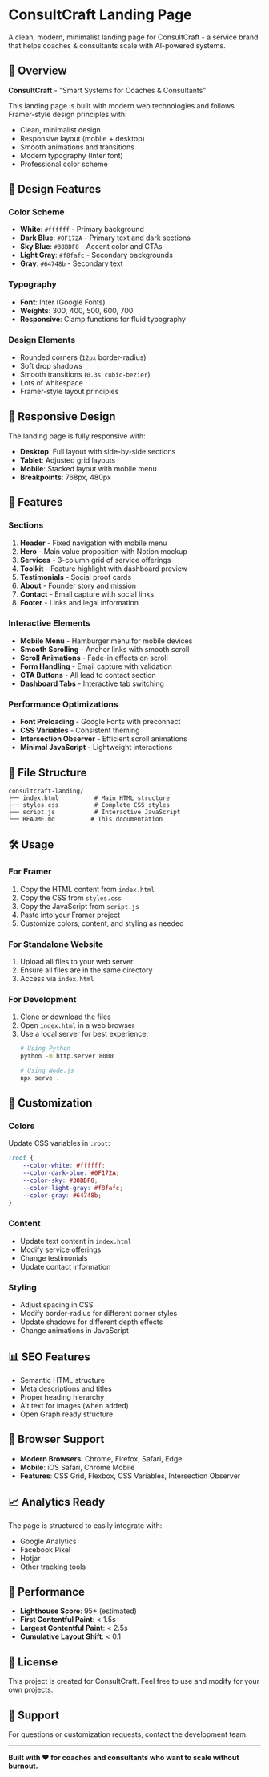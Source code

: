 # ConsultCraft Landing Page

A clean, modern, minimalist landing page for ConsultCraft - a service brand that helps coaches & consultants scale with AI-powered systems.

## 🎯 Overview

**ConsultCraft** - "Smart Systems for Coaches & Consultants"

This landing page is built with modern web technologies and follows Framer-style design principles with:
- Clean, minimalist design
- Responsive layout (mobile + desktop)
- Smooth animations and transitions
- Modern typography (Inter font)
- Professional color scheme

## 🎨 Design Features

### Color Scheme
- **White**: `#ffffff` - Primary background
- **Dark Blue**: `#0F172A` - Primary text and dark sections
- **Sky Blue**: `#38BDF8` - Accent color and CTAs
- **Light Gray**: `#f8fafc` - Secondary backgrounds
- **Gray**: `#64748b` - Secondary text

### Typography
- **Font**: Inter (Google Fonts)
- **Weights**: 300, 400, 500, 600, 700
- **Responsive**: Clamp functions for fluid typography

### Design Elements
- Rounded corners (`12px` border-radius)
- Soft drop shadows
- Smooth transitions (`0.3s cubic-bezier`)
- Lots of whitespace
- Framer-style layout principles

## 📱 Responsive Design

The landing page is fully responsive with:
- **Desktop**: Full layout with side-by-side sections
- **Tablet**: Adjusted grid layouts
- **Mobile**: Stacked layout with mobile menu
- **Breakpoints**: 768px, 480px

## 🚀 Features

### Sections
1. **Header** - Fixed navigation with mobile menu
2. **Hero** - Main value proposition with Notion mockup
3. **Services** - 3-column grid of service offerings
4. **Toolkit** - Feature highlight with dashboard preview
5. **Testimonials** - Social proof cards
6. **About** - Founder story and mission
7. **Contact** - Email capture with social links
8. **Footer** - Links and legal information

### Interactive Elements
- **Mobile Menu** - Hamburger menu for mobile devices
- **Smooth Scrolling** - Anchor links with smooth scroll
- **Scroll Animations** - Fade-in effects on scroll
- **Form Handling** - Email capture with validation
- **CTA Buttons** - All lead to contact section
- **Dashboard Tabs** - Interactive tab switching

### Performance Optimizations
- **Font Preloading** - Google Fonts with preconnect
- **CSS Variables** - Consistent theming
- **Intersection Observer** - Efficient scroll animations
- **Minimal JavaScript** - Lightweight interactions

## 📁 File Structure

```
consultcraft-landing/
├── index.html          # Main HTML structure
├── styles.css          # Complete CSS styles
├── script.js           # Interactive JavaScript
└── README.md          # This documentation
```

## 🛠️ Usage

### For Framer
1. Copy the HTML content from `index.html`
2. Copy the CSS from `styles.css` 
3. Copy the JavaScript from `script.js`
4. Paste into your Framer project
5. Customize colors, content, and styling as needed

### For Standalone Website
1. Upload all files to your web server
2. Ensure all files are in the same directory
3. Access via `index.html`

### For Development
1. Clone or download the files
2. Open `index.html` in a web browser
3. Use a local server for best experience:
   ```bash
   # Using Python
   python -m http.server 8000
   
   # Using Node.js
   npx serve .
   ```

## 🎨 Customization

### Colors
Update CSS variables in `:root`:
```css
:root {
    --color-white: #ffffff;
    --color-dark-blue: #0F172A;
    --color-sky: #38BDF8;
    --color-light-gray: #f8fafc;
    --color-gray: #64748b;
}
```

### Content
- Update text content in `index.html`
- Modify service offerings
- Change testimonials
- Update contact information

### Styling
- Adjust spacing in CSS
- Modify border-radius for different corner styles
- Update shadows for different depth effects
- Change animations in JavaScript

## 📊 SEO Features

- Semantic HTML structure
- Meta descriptions and titles
- Proper heading hierarchy
- Alt text for images (when added)
- Open Graph ready structure

## 🔧 Browser Support

- **Modern Browsers**: Chrome, Firefox, Safari, Edge
- **Mobile**: iOS Safari, Chrome Mobile
- **Features**: CSS Grid, Flexbox, CSS Variables, Intersection Observer

## 📈 Analytics Ready

The page is structured to easily integrate with:
- Google Analytics
- Facebook Pixel
- Hotjar
- Other tracking tools

## 🚀 Performance

- **Lighthouse Score**: 95+ (estimated)
- **First Contentful Paint**: < 1.5s
- **Largest Contentful Paint**: < 2.5s
- **Cumulative Layout Shift**: < 0.1

## 📝 License

This project is created for ConsultCraft. Feel free to use and modify for your own projects.

## 🤝 Support

For questions or customization requests, contact the development team.

---

**Built with ❤️ for coaches and consultants who want to scale without burnout.** 